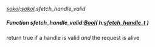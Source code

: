 _[sokol](../../modules/sokol/sokol-module.md):[sokol](../../modules/sokol/sokol-module.md).sfetch\_handle\_valid_
##### Function sfetch\_handle\_valid:[Bool](../../modules/wonkey/wonkey-types-bool.md)( h:[sfetch_handle_t](../../modules/sokol/sokol-sfetch_handle_t.md) )
return true if a handle is valid *and* the request is alive
